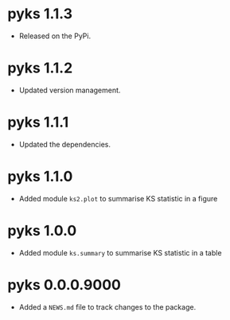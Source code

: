 # pyks 1.1.3

* Released on the PyPi.

# pyks 1.1.2

* Updated version management.

# pyks 1.1.1

* Updated the dependencies.

# pyks 1.1.0

* Added module `ks2.plot` to summarise KS statistic in a figure

# pyks 1.0.0

* Added module `ks.summary` to summarise KS statistic in a table

# pyks 0.0.0.9000

* Added a `NEWS.md` file to track changes to the package.
